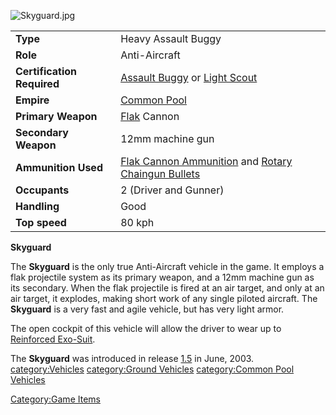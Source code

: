 ![](Skyguard.jpg "Skyguard.jpg")

|                            |                                                                                                                               |
|----------------------------|-------------------------------------------------------------------------------------------------------------------------------|
| **Type**                   | Heavy Assault Buggy                                                                                                           |
| **Role**                   | Anti-Aircraft                                                                                                                 |
| **Certification Required** | [Assault Buggy](Assault_Buggy_(Certification) "wikilink") or [Light Scout](Light_Scout "wikilink")                            |
| **Empire**                 | [Common Pool](Common_Pool "wikilink")                                                                                         |
| **Primary Weapon**         | [Flak](Flak "wikilink") Cannon                                                                                                |
| **Secondary Weapon**       | 12mm machine gun                                                                                                              |
| **Ammunition Used**        | [Flak Cannon Ammunition](Flak_Cannon_Ammunition "wikilink") and [Rotary Chaingun Bullets](Rotary_Chaingun_Bullets "wikilink") |
| **Occupants**              | 2 (Driver and Gunner)                                                                                                         |
| **Handling**               | Good                                                                                                                          |
| **Top speed**              | 80 kph                                                                                                                        |

**Skyguard**

The **Skyguard** is the only true Anti-Aircraft vehicle in the game. It
employs a flak projectile system as its primary weapon, and a 12mm
machine gun as its secondary. When the flak projectile is fired at an
air target, and only at an air target, it explodes, making short work of
any single piloted aircraft. The **Skyguard** is a very fast and agile
vehicle, but has very light armor.

The open cockpit of this vehicle will allow the driver to wear up to
[Reinforced Exo-Suit](Reinforced_Exo-Suit "wikilink").

The **Skyguard** was introduced in release [1.5](1.5 "wikilink") in
June, 2003. [category:Vehicles](category:Vehicles "wikilink")
[category:Ground Vehicles](category:Ground_Vehicles "wikilink")
[category:Common Pool
Vehicles](category:Common_Pool_Vehicles "wikilink")

[Category:Game Items](Category:Game_Items "wikilink")